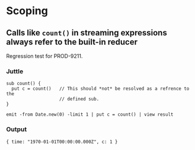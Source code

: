 # Scoping

## Calls like `count()` in streaming expressions always refer to the built-in reducer

Regression test for PROD-9211.

### Juttle

    sub count() {
      put c = count()   // This should *not* be resolved as a refrence to the
                        // defined sub.
    }

    emit -from Date.new(0) -limit 1 | put c = count() | view result

### Output

    { time: "1970-01-01T00:00:00.000Z", c: 1 }
